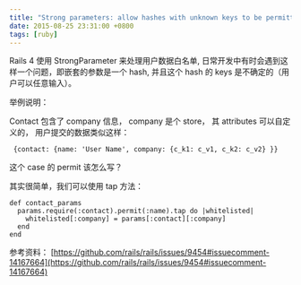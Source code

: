 ```yaml
---
title: "Strong parameters: allow hashes with unknown keys to be permitted"
date: 2015-08-25 23:31:00 +0800
tags: [ruby]
---
```


Rails 4 使用 StrongParameter 来处理用户数据白名单, 日常开发中有时会遇到这样一个问题，即嵌套的参数是一个 hash, 并且这个 hash 的 keys 是不确定的（用户可以任意输入）。

举例说明：

Contact 包含了 company 信息， company 是个 store， 其 attributes 可以自定义的，
用户提交的数据类似这样：

```
 {contact: {name: 'User Name', company: {c_k1: c_v1, c_k2: c_v2} }}
```

这个 case 的 permit 该怎么写？

其实很简单，我们可以使用 tap 方法：

```
def contact_params
  params.require(:contact).permit(:name).tap do |whitelisted|
    whitelisted[:company] = params[:contact][:company]
  end
end
```

参考资料： [https://github.com/rails/rails/issues/9454#issuecomment-14167664](https://github.com/rails/rails/issues/9454#issuecomment-14167664)
